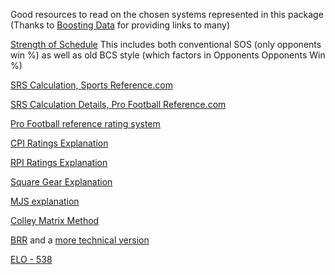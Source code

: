 Good resources to read on the chosen systems represented in this package (Thanks to [Boosting Data](https://boostingdata.com/sports/best-college-football-team/ranking-systems/) for providing links to many)

[Strength of Schedule](https://www.wikiwand.com/en/Strength_of_schedule) This includes both conventional SOS (only opponents win %) as well as old BCS style (which factors in Opponents Opponents Win %)

[SRS Calculation, Sports Reference.com](https://www.sports-reference.com/blog/2015/03/srs-calculation-details/)

[SRS Calculation Details, Pro Football Reference.com](https://web.archive.org/web/20161009233613/http://www.pro-football-reference.com/blog/index4837.html?p=37*)

[Pro Football reference rating system](https://web.archive.org/web/20161102124027/http://www.pro-football-reference.com/blog/indexfdd5.html?p=538)

[CPI Ratings Explanation](http://www.cpiratings.com/about.html)

[RPI Ratings Explanation](https://www.wikiwand.com/en/Rating_Percentage_Index)

[Square Gear Explanation](https://squaregear.net/football/philform.html)

[MJS explanation](https://sagedrive.com/mjs_standings/2021/ratings.htm)

[Colley Matrix Method](https://www.colleyrankings.com/matrate.pdf)

[BRR](http://www.jellyjuke.com/what-is-the-bayesian-resume-rating.html) and a [more technical version](http://www.jellyjuke.com/uploads/5/8/0/2/58022979/mathematical_explanation_of_the_bayesian_resume_rating_7-14-20.pdf)


[ELO - 538](https://fivethirtyeight.com/features/introducing-nfl-elo-ratings/)